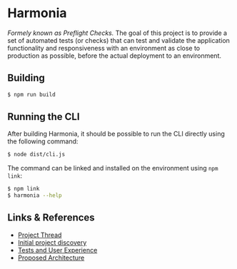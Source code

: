 # Harmonia

*Formely known as Preflight Checks.* The goal of this project is to provide a set of automated tests (or checks) that can test and validate the application functionality and responsiveness with an environment as close to production as possible, before the actual deployment to an environment.

## Building

```bash
$ npm run build 
```

## Running the CLI

After building Harmonia, it should be possible to run the CLI directly using the following command:

```bash
$ node dist/cli.js
```

The command can be linked and installed on the environment using `npm link`:

```bash
$ npm link
$ harmonia --help
```

## Links & References
 * [Project Thread](https://vipdecoupledp2.wordpress.com/2022/01/13/project-thread-preflight-checks-next-gen/)
 * [Initial project discovery](https://vipdecoupledp2.wordpress.com/2022/01/10/preflight-tests-next-gen-q1-2022-project/)
 * [Tests and User Experience](https://vipdecoupledp2.wordpress.com/2022/01/20/preflight-checks-tests-and-user-experience/)
 * [Proposed Architecture](https://vipdecoupledp2.wordpress.com/2022/01/26/preflight-checks-proposed-architecture/)
